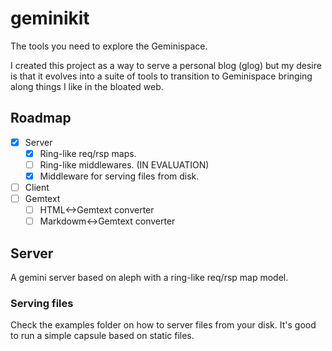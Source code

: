 # geminikit

The tools you need to explore the Geminispace.

I created this project as a way to serve a personal blog (glog) but my desire is that it evolves into a suite of tools to transition to Geminispace bringing along things I like in the bloated web.

## Roadmap

- [x] Server
  - [x] Ring-like req/rsp maps.
  - [ ] Ring-like middlewares. (IN EVALUATION)
  - [x] Middleware for serving files from disk.
- [ ] Client
- [ ] Gemtext
  - [ ] HTML<->Gemtext converter
  - [ ] Markdowm<->Gemtext converter

## Server

A gemini server based on aleph with a ring-like req/rsp map model.

### Serving files

Check the examples folder on how to server files from your disk.
It's good to run a simple capsule based on static files.
